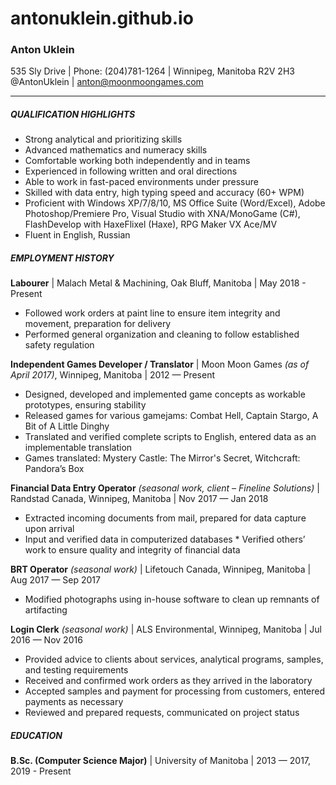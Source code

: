 # antonuklein.github.io

### Anton Uklein
535 Sly Drive | Phone: (204)781-1264 | Winnipeg, Manitoba R2V 2H3
@AntonUklein | anton@moonmoongames.com

----

##### QUALIFICATION HIGHLIGHTS
* Strong analytical and prioritizing skills  
* Advanced mathematics and numeracy skills  
* Comfortable working both independently and in teams  
* Experienced in following written and oral directions  
* Able to work in fast-paced environments under pressure  
* Skilled with data entry, high typing speed and accuracy (60+ WPM)  
* Proficient with Windows XP/7/8/10, MS Office Suite (Word/Excel), Adobe Photoshop/Premiere Pro, Visual Studio with XNA/MonoGame (C#), FlashDevelop with HaxeFlixel (Haxe), RPG Maker VX Ace/MV  
* Fluent in English, Russian  

##### EMPLOYMENT HISTORY
**Labourer** | Malach Metal & Machining, Oak Bluff, Manitoba | May 2018 - Present  

* Followed work orders at paint line to ensure item integrity and movement, preparation for delivery   
* Performed general organization and cleaning to follow established safety regulation

**Independent Games Developer / Translator** | Moon Moon Games *(as of April 2017)*, Winnipeg, Manitoba | 2012 — Present  

* Designed, developed and implemented game concepts as workable prototypes, ensuring stability  
* Released games for various gamejams: Combat Hell, Captain Stargo, A Bit of A Little Dinghy  
* Translated and verified complete scripts to English, entered data as an implementable translation  
* Games translated: Mystery Castle: The Mirror's Secret, Witchcraft: Pandora’s Box  

**Financial Data Entry Operator** *(seasonal work, client – Fineline Solutions)* | Randstad Canada, Winnipeg, Manitoba | Nov 2017 — Jan 2018  

* Extracted incoming documents from mail, prepared for data capture upon arrival  
* Input and verified data in computerized databases * Verified others’ work to ensure quality and integrity of financial data  

**BRT Operator** *(seasonal work)* | Lifetouch Canada, Winnipeg, Manitoba | Aug 2017 — Sep 2017  

* Modified photographs using in-house software to clean up remnants of artifacting  

**Login Clerk** *(seasonal work)* | ALS Environmental, Winnipeg, Manitoba | Jul 2016 — Nov 2016  

* Provided advice to clients about services, analytical programs, samples, and testing requirements 
* Received and confirmed work orders as they arrived in the laboratory  
* Accepted samples and payment for processing from customers, entered payments as necessary  
* Reviewed and prepared requests, communicated on project status

##### EDUCATION  
**B.Sc. (Computer Science Major)** | University of Manitoba | 2013 — 2017, 2019 - Present  